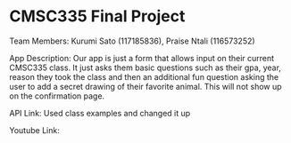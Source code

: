 # CMSC335 Final Project 

Team Members:
Kurumi Sato (117185836), Praise Ntali (116573252)

App Description:
Our app is just a form that allows input on their current CMSC335 class. It just asks them basic questions such as their gpa, year, reason they took the class and then an additional fun question
asking the user to add a secret drawing of their favorite animal. This will not show up on the confirmation page. 

API Link:
Used class examples and changed it up

Youtube Link:
